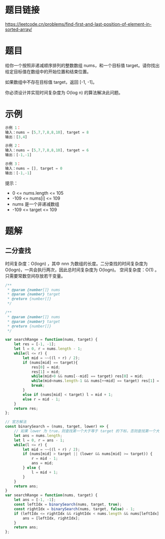 
# 题目链接

https://leetcode.cn/problems/find-first-and-last-position-of-element-in-sorted-array/

# 题目

给你一个按照非递减顺序排列的整数数组 nums，和一个目标值 target。请你找出给定目标值在数组中的开始位置和结束位置。

如果数组中不存在目标值 target，返回 [-1, -1]。

你必须设计并实现时间复杂度为 O(log n) 的算法解决此问题。

# 示例

```js
示例 1：
输入：nums = [5,7,7,8,8,10], target = 8
输出：[3,4]

示例 2：
输入：nums = [5,7,7,8,8,10], target = 6
输出：[-1,-1]

示例 3：
输入：nums = [], target = 0
输出：[-1,-1]
```

提示：

- 0 <= nums.length <= 105
- -109 <= nums[i] <= 109
- nums 是一个非递减数组
- -109 <= target <= 109

# 题解

## 二分查找

时间复杂度：O(logn) ，其中 nnn 为数组的长度。二分查找的时间复杂度为 O(log⁡n)，一共会执行两次，因此总时间复杂度为 O(log⁡n)。
空间复杂度：O(1) 。只需要常数空间存放若干变量。

```js
/**
 * @param {number[]} nums
 * @param {number} target
 * @return {number[]}
 */

/**
 * @param {number[]} nums
 * @param {number} target
 * @return {number[]}
 */

var searchRange = function(nums, target) {
    let res = [-1, -1];
    let l = 0, r = nums.length - 1;
    while(l <= r) {
        let mid = ~~((l + r) / 2);
        if (nums[mid] == target){
            res[0] = mid;
            res[1] = mid;
            while(mid>0 && nums[--mid] == target) res[0] = mid;
            while(mid<nums.length-1 && nums[++mid] == target) res[1] = mid;
            break;
        }
        else if (nums[mid] < target) l = mid + 1;
        else r = mid - 1;
    }
    return res;
};

// 官方解法
const binarySearch = (nums, target, lower) => {
    // 如果 lower 为 true，则查找第一个大于等于 target 的下标，否则查找第一个大于 target 的下标。
    let ans = nums.length;
    let l = 0, r = ans - 1;
    while(l <= r) {
        let mid = ~~((l + r) / 2);
        if (nums[mid] > target || (lower && nums[mid] >= target)) {
            r = mid - 1;
            ans = mid;
        } else {
            l = mid + 1;
        }
    }
    return ans;
}
var searchRange = function(nums, target) {
    let ans = [-1, -1];
    const leftIdx = binarySearch(nums, target, true);
    const rightIdx = binarySearch(nums, target, false) - 1;
    if (leftIdx <= rightIdx && rightIdx < nums.length && nums[leftIdx] === target && nums[rightIdx] === target) {
        ans = [leftIdx, rightIdx];
    } 
    return ans;
};
```
